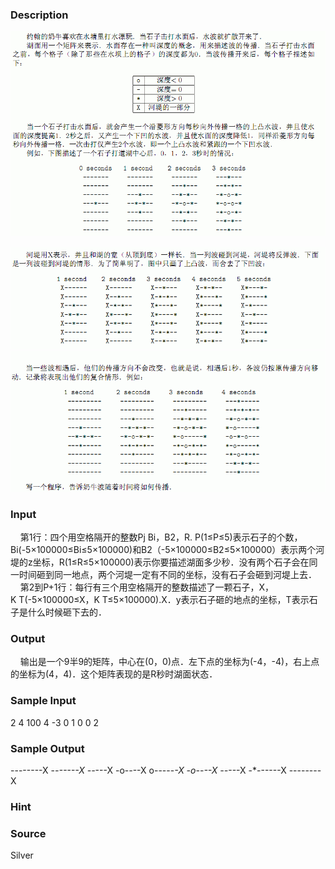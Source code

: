 
### Description
![](/JudgeOnline/upload/201401/41.jpg)

![](/JudgeOnline/upload/201401/42.jpg)
![](/JudgeOnline/upload/201401/43.jpg)
### Input
    第1行：四个用空格隔开的整数Pj Bi，B2，R. P(1≤P≤5)表示石子的个数，Bi(-5×100000≤Bi≤5×100000)和B2（-5×100000≤B2≤5×100000）表示两个河堤的z坐标，R(1≤R≤5×100000)表示你要描述湖面多少秒．没有两个石子会在同一时间砸到同一地点，两个河堤一定有不同的坐标，没有石子会砸到河堤上去．
    第2到P+1行：每行有三个用空格隔开的整数描述了一颗石子，X，K T(-5×100000≤X，K T≤5×100000).X．y表示石子砸的地点的坐标，T表示石子是什么时候砸下去的．
### Output
    输出是一个9半9的矩阵，中心在(0，0)点．左下点的坐标为(-4，-4)，右上点的坐标为(4，4)．这个矩阵表现的是R秒时湖面状态．
### Sample Input
2 4 100 4
-3 0 1
0 0 2

### Sample Output
--------X
-*------X
*-*-*---X
-o-*-*--X
o-----*-X
-o-*-*--X
*-*-*---X
-*------X
--------X
### Hint

### Source
Silver